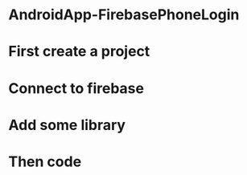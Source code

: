# AndroidApp-FirebasePhoneLogin

# First create a project
# Connect to firebase
# Add some library
# Then code